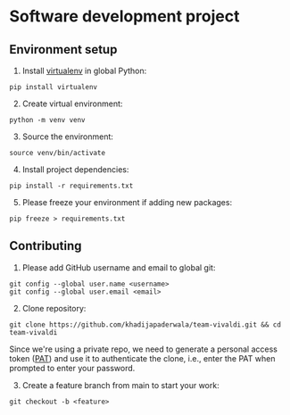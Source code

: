 # Software development project

## Environment setup

1. Install [virtualenv](https://pypi.org/project/virtualenv/) in global Python:

```shell
pip install virtualenv
```

2. Create virtual environment:

```shell
python -m venv venv
```

3. Source the environment:

```shell
source venv/bin/activate
```

4. Install project dependencies:

```shell
pip install -r requirements.txt
```

5. Please freeze your environment if adding new packages:

```shell
pip freeze > requirements.txt
```

## Contributing

1. Please add GitHub username and email to global git:

```shell
git config --global user.name <username>
git config --global user.email <email>
```

2. Clone repository:

```shell
git clone https://github.com/khadijapaderwala/team-vivaldi.git && cd team-vivaldi
```

Since we're using a private repo, we need to generate a personal access token ([PAT](https://docs.github.com/en/authentication/keeping-your-account-and-data-secure/creating-a-personal-access-token)) and use it to authenticate the clone, i.e., enter the PAT when prompted to enter your password.

3. Create a feature branch from main to start your work:

```shell
git checkout -b <feature>
```
